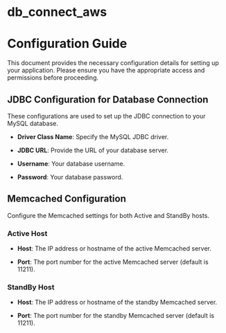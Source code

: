 # db_connect_aws


# Configuration Guide

This document provides the necessary configuration details for setting up your application. Please ensure you have the appropriate access and permissions before proceeding.

## JDBC Configuration for Database Connection

These configurations are used to set up the JDBC connection to your MySQL database.

- **Driver Class Name**: Specify the MySQL JDBC driver.


- **JDBC URL**: Provide the URL of your database server.

- **Username**: Your database username.

- **Password**: Your database password.



## Memcached Configuration

Configure the Memcached settings for both Active and StandBy hosts.

### Active Host

- **Host**: The IP address or hostname of the active Memcached server.

- **Port**: The port number for the active Memcached server (default is 11211).


  
### StandBy Host

- **Host**: The IP address or hostname of the standby Memcached server.

- **Port**: The port number for the standby Memcached server (default is 11211).

